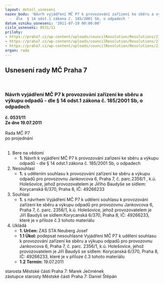 ```yaml
---
layout: detail_usneseni
nazev_bodu: 'Návrh vyjádření MČ P7 k provozování zařízení ke sběru a výkupu odpadů
  -  dle  § 14 odst.1 zákona č. 185/2001 Sb, o odpadech '
datum_vzniku_usneseni: '2011-07-19 00:00:00'
cislo_usneseni: 0531/11
prilohy:
- https://praha7.cz/wp-content/uploads/councilResolution/Resolutions/21494/35-11-oznameni_baudy%c5%a1.pdf
- https://praha7.cz/wp-content/uploads/councilResolution/Resolutions/21494/35-11-mapa_ji%c5%99%c3%ad_baudy%c5%a1.jpg
- https://praha7.cz/wp-content/uploads/councilResolution/Resolutions/21494/35-11-jankovcova__baudy%c5%a1.doc
organ: rada
---
```

<div id="ucUsn_pList" class="usn">
	<span><h2>Usnesení rady MČ Praha 7 </h2>
<br></span><div class="standBody">
<span><h3>Návrh vyjádření MČ P7 k provozování zařízení ke sběru a výkupu odpadů -  dle  § 14 odst.1 zákona č. 185/2001 Sb, o odpadech </h3></span><div class="center">
		<strong>č. 0531/11</strong><br>
	</div>
<div class="center">
		<strong>Ze dne 19.07.2011</strong><br><br>
	</div>Rada MČ P7<br> po projednání<br><br><ol>
<li>Bere na vědomí<ul><li>
<strong>1.</strong> Návrh k vyjádření MČ P7 k provozování zařízení ke sběru a výkupu odpadů -  dle  § 14 odst.1 zákona č. 185/2001 Sb, o odpadech   </li></ul>
</li>
<li>Nesouhlasí<ul><li>
<strong>1.</strong> s udělením souhlasu k provozování zařízení ke sběru a výkupu odpadů pro provozovnu Jankovcova 6, Praha 7, č. parc.2356/1 , k.ú. Holešovice, jehož provozovatelem je Jiřího Baudyše se sídlem: Korycanská 6/370, Praha 8,  IČ: 49266233   </li></ul>
</li>
<li>Souhlasí<ul><li>
<strong>1.</strong> s návrhem Vyjádření MČ P7 k udělení souhlasu k provozování zařízení ke sběru a výkupu odpadů pro provozovnu Jankovcova 6, Praha 7, č. parc. 2356/1, k.ú. Holešovice, jehož provozovatelem je  Jiří Baudyš se sídlem:Korycanská 6/370, Praha 8, IČ: 49266233, které je v příloze č.3 tohoto materiálu   </li></ul>
</li>
<li>Ukládá<ul>
<li>
<strong>1. Určen: </strong>ZAS STA Neuberg Josef</li>
<li>
<strong>1.1 Úkol: </strong>podepsat nesouhlasné Vyjádření MČ P7 k udělení souhlasu k provozování zařízení ke sběru a výkupu odpadů pro provozovnu Jankovcova 6, Praha 7, č. parc. 2356/1, k.ú. Holešovice, jehož provozovatelem je  Jiří Baudyš se sídlem: Korycanská 6/370, Praha 8, IČ: 49266233,  které je v příloze č.3 tohoto materiálu  </li>
<li>
<strong>1.2 Termín: </strong>19.07.2011</li>
</ul>
</li>
</ol>starosta Městské části Praha 7: Marek Ječmének<br>zástupce starosty Městské části Praha 7: Daniel Štěpán 
</div>
</div>